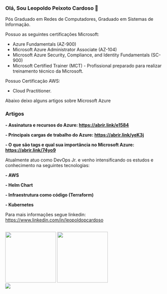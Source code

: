 ### Olá, Sou Leopoldo Peixoto Cardoso 👋 ###

Pós Graduado em Redes de Computadores, Graduado em Sistemas de Informação.

Possuo as seguintes certificações Microsoft:
 - Azure Fundamentals (AZ-900)
 -  Microsoft Azure Administrator Associate (AZ-104)
 -  Microsoft Azure Security, Compliance, and Identity Fundamentals (SC-900)
 -  Microsoft Certified Trainer (MCT) - Profissional preparado para realizar treinamento técnico da Microsoft.

Possuo Certificação AWS:
- Cloud Practitioner.



Abaixo deixo alguns artigos sobre Microsoft Azure

### Artigos ###
   
**- Assinatura e recursos do Azure: https://abrir.link/e1584**

**- Principais cargas de trabalho do Azure: https://abrir.link/yeK3j**

**- O que são tags e qual sua importância no Microsoft Azure: https://abrir.link/74yo9**

Atualmente atuo como DevOps Jr. e venho intensificando os estudos e conhecimento na seguintes tecnologias:

**- AWS**

**- Helm Chart**

**- Infraestrutura como código (Terraform)** 

**- Kubernetes**

Para mais informações segue linkedin: https://www.linkedin.com/in/leopoldopcardoso



  
  ##
  <img height="160em" src="https://github-readme-stats.vercel.app/api?username=leopoldocardoso&show_icons=true&theme=dark&include_all_commits=true&count_private=true"/>
  <img height="160em" src="https://github-readme-stats.vercel.app/api/top-langs/?username=leopoldocardoso&layout=compact&langs_count=7&theme=dark"/>
</div>
  
  <div> 
   <a href="https://www.linkedin.com/in/leopoldopcardoso" target="_blank"><img src="https://img.shields.io/badge/-LinkedIn-%230077B5?style=for-the-badge&logo=linkedin&logoColor=white" target="_blank"></a>
  
